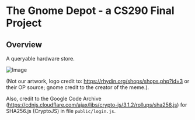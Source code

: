 # The Gnome Depot - a CS290 Final Project

## Overview

A queryable hardware store.

![Image](public/images/repository-image-2.png)

(Not our artwork, logo credit to: https://rhydin.org/shops/shops.php?id=3 or their OP source; gnome credit to the creator of the meme.).

Also, credit to the Google Code Archive (https://cdnjs.cloudflare.com/ajax/libs/crypto-js/3.1.2/rollups/sha256.js) for SHA256.js (CryptoJS) in file `public/login.js`. 
